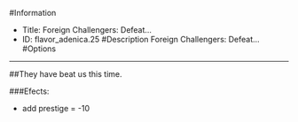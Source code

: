 #Information
 - Title: Foreign Challengers: Defeat...
 - ID: flavor_adenica.25
#Description
Foreign Challengers: Defeat...
#Options

___
##They have beat us this time.

###Efects:<ul><li>add prestige = -10</li></ul>
